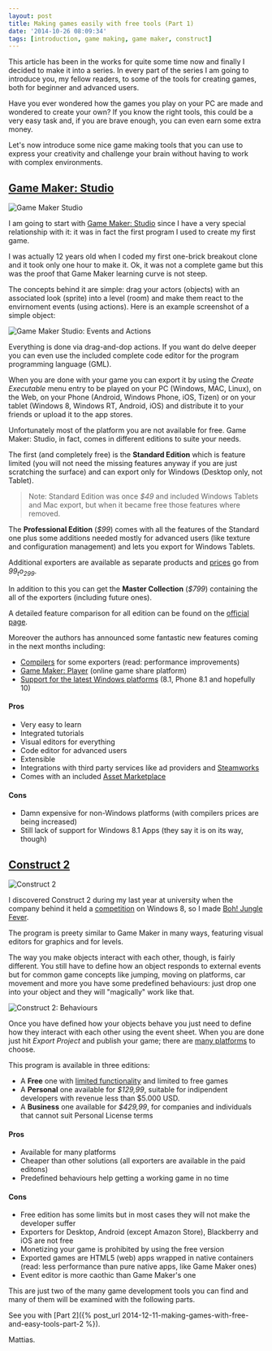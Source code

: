 ```yaml
---
layout: post
title: Making games easily with free tools (Part 1)
date: '2014-10-26 08:09:34'
tags: [introduction, game making, game maker, construct]
---
```


This article has been in the works for quite some time now and finally I decided to make it into a series. In every part of the series I am going to introduce you, my fellow readers, to some of the tools for creating games, both for beginner and advanced users.

Have you ever wondered how the games you play on your PC are made and wondered to create your own? If you know the right tools, this could be a very easy task and, if you are brave enough, you can even earn some extra money.

Let's now introduce some nice game making tools that you can use to express your creativity and challenge your brain without having to work with complex environments.

## [Game Maker: Studio](http://www.yoyogames.com)
![Game Maker Studio](//res.cloudinary.com/mattiascibien/image/upload/v1439915542/game-maker_pc_2153_dx92sr.png)

I am going to start with [Game Maker: Studio](https://www.yoyogames.com/) since I have a very special relationship with it: it was in fact the first program I used to create my first game.

I was actually 12 years old when I coded my first one-brick breakout clone and it took only one hour to make it. Ok, it was not a complete game but this was the proof that Game Maker learning curve is not steep.

The concepts behind it are simple: drag your actors (objects) with an associated look (sprite) into a level (room) and make them react to the envirnoment events (using actions). Here is an example screenshot of a simple object:

![Game Maker Studio: Events and Actions](//res.cloudinary.com/mattiascibien/image/upload/v1439915470/object_pavl9y.png)

Everything is done via drag-and-dop actions. If you want do delve deeper you can even use the included complete code editor for the program programming language (GML).

When you are done with your game you can export it by using the _Create Executable_ menu entry to be played on your PC (Windows, MAC, Linux), on the Web, on your Phone (Android, Windows Phone, iOS, Tizen) or on your tablet (Windows 8, Windows RT, Android, iOS) and distribute it to your friends or upload it to the app stores.

Unfortunately most of the platform you are not available for free. Game Maker: Studio, in fact, comes in different editions to suite your needs.

The first (and completely free) is the __Standard Edition__ which is feature limited (you will not need the missing features anyway if you are just scratching the surface) and can export only for Windows (Desktop only, not Tablet).

> Note: Standard Edition was once _$49_ and included Windows Tablets and Mac export, but when it became free those features where removed.

The __Professional Edition__ (_$99_) comes with all the features of the Standard one plus some additions needed mostly for advanced users (like texture and configuration management) and lets you export for Windows Tablets.

Additional exporters are available as separate products and [prices](https://www.yoyogames.com/studio) go from _99$_ to _299$_.

In addition to this you can get the __Master Collection__ (_$799_) containing the all of the exporters (including future ones).

A detailed feature comparison for all edition can be found on the [official page](https://www.yoyogames.com/studio).

Moreover the authors has announced some fantastic new features coming in the next months including:
 
 - [Compilers](http://www.yoyogames.com/news/240) for some exporters (read: performance improvements)
 - [Game Maker: Player](https://yoyogames.com/news/239) (online game share platform)
 - [Support for the latest Windows platforms](http://www.yoyogames.com/company/press/releases/33) (8.1, Phone 8.1 and hopefully 10)

#### Pros
 - Very easy to learn
 - Integrated tutorials
 - Visual editors for everything
 - Code editor for advanced users
 - Extensible
 - Integrations with third party services like ad providers and [Steamworks](http://www.steampowered.com/steamworks/)
 - Comes with an included [Asset Marketplace](https://marketplace.yoyogames.com/)

#### Cons
 - Damn expensive for non-Windows platforms (with compilers prices are being increased)
 - Still lack of support for Windows 8.1 Apps (they say it is on its way, though)
 
## [Construct 2](http://www.scirra.com)
![Construct 2](//res.cloudinary.com/mattiascibien/image/upload/v1439915353/construct2_vc0u3f.png)

I discovered Construct 2 during my last year at university when the company behind it held a [competition](https://www.scirra.com/blog/104/new-windows-8-game-competition) on Windows 8, so I made [Boh! Jungle Fever](http://apps.microsoft.com/windows/en-us/app/boh-junlge-fever/59e397cb-1988-4714-9b9e-43a8db9a046b).

The program is preety similar to Game Maker in many ways, featuring visual editors for graphics and for levels.

The way you make objects interact with each other, though, is fairly different. You still have to define how an object responds to external events but for common game concepts like jumping, moving on platforms, car movement and more you have some predefined behaviours: just drop one into your object and they will "magically" work like that.

![Construct 2: Behaviours](//res.cloudinary.com/mattiascibien/image/upload/v1439915357/behaviours_wqgo5u.png)

Once you have defined how your objects behave you just need to define how they interact with each other using the event sheet. When you are done just hit _Export Project_ and publish your game; there are [many platforms](https://www.scirra.com/construct2#multi) to choose.

This program is available in three editions: 
 
 - A __Free__ one with [limited functionality](https://www.scirra.com/store/construct-2/page-1) and limited to free games
 - A __Personal__ one available for _$129,99_, suitable for indipendent developers with revenue less than $5.000 USD.
 - A __Business__ one available for _$429,99_, for companies and individuals that cannot suit Personal License terms

#### Pros
 - Available for many platforms
 - Cheaper than other solutions (all exporters are available in the paid editons) 
 - Predefined behaviours help getting a working game in no time
 
#### Cons
 - Free edition has some limits but in most cases they will not make the developer suffer
 - Exporters for Desktop, Android (except Amazon Store), Blackberry and iOS are not free
 - Monetizing your game is prohibited by using the free version
 - Exported games are HTML5 (web) apps wrapped in native containers (read: less performance than pure native apps, like Game Maker ones)
 - Event editor is more caothic than Game Maker's one
 
This are just two of the many game development tools you can find and many of them will be examined with the following parts.

See you with [Part 2]({% post_url 2014-12-11-making-games-with-free-and-easy-tools-part-2 %}).

Mattias.
 